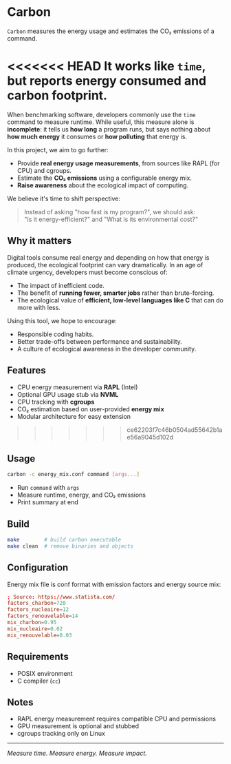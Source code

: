 # Carbon

`Carbon` measures the energy usage and estimates the CO₂ emissions of a command.

<<<<<<< HEAD
It works like `time`, but reports energy consumed and carbon footprint.
=======
When benchmarking software, developers commonly use the `time` command to measure runtime. While useful, this measure alone is **incomplete**: it tells us **how long** a program runs, but says nothing about **how much energy** it consumes or **how polluting** that energy is.

In this project, we aim to go further:
- Provide **real energy usage measurements**, from sources like RAPL (for CPU) and cgroups.
- Estimate the **CO₂ emissions** using a configurable energy mix.
- **Raise awareness** about the ecological impact of computing.

We believe it's time to shift perspective: 
> Instead of asking "how fast is my program?", we should ask:  
> "Is it energy-efficient?" and "What is its environmental cost?"

## Why it matters

Digital tools consume real energy and depending on how that energy is produced, the ecological footprint can vary dramatically. In an age of climate urgency, developers must become conscious of:
- The impact of inefficient code.
- The benefit of **running fewer, smarter jobs** rather than brute-forcing.
- The ecological value of **efficient, low-level languages like C** that can do more with less.

Using this tool, we hope to encourage:
- Responsible coding habits.
- Better trade-offs between performance and sustainability.
- A culture of ecological awareness in the developer community.

## Features

- CPU energy measurement via **RAPL** (Intel)
- Optional GPU usage stub via **NVML**
- CPU tracking with **cgroups**
- CO₂ estimation based on user-provided **energy mix**
- Modular architecture for easy extension
>>>>>>> ce62203f7c46b0504ad55642b1ae56a9045d102d

## Usage

```sh
carbon -c energy_mix.conf command [args...]
```

* Run `command` with `args`
* Measure runtime, energy, and CO₂ emissions
* Print summary at end

## Build

```sh
make        # build carbon executable
make clean  # remove binaries and objects
```

## Configuration

Energy mix file is conf format with emission factors and energy source mix:

```conf
; Source: https://www.statista.com/
factors_charbon=720
factors_nucleaire=12
factors_renouvelable=14
mix_charbon=0.95
mix_nucleaire=0.02
mix_renouvelable=0.03
```

## Requirements

* POSIX environment
* C compiler (`cc`)

## Notes

* RAPL energy measurement requires compatible CPU and permissions
* GPU measurement is optional and stubbed
* cgroups tracking only on Linux

---

*Measure time. Measure energy. Measure impact.*
